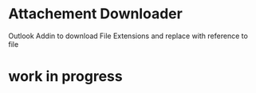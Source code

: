 # Attachement Downloader
Outlook Addin to download File Extensions and replace with reference to file

# work in progress

